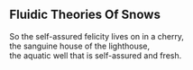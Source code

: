 Fluidic Theories Of Snows
-------------------------
So the self-assured felicity lives on in a cherry,  
the sanguine house of the lighthouse,  
the aquatic well that is self-assured and fresh.  
